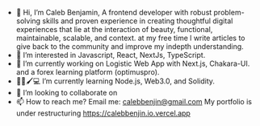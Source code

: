 - 👋 Hi, I’m Caleb Benjamin, A frontend developer with robust problem-solving skills and proven experience in creating thoughtful digital experiences that lie at the interaction of beauty, functional, maintainable, scalable, and context. at my free time l write articles to give back to the community and improve my indepth understanding.
- 👀 I’m interested in Javascript, React, NextJs, TypeScript.
- 🌱 I’m currently working on Logistic Web App with Next.js, Chakara-UI. and a forex learning platform (optimuspro).
- 🌱📃🖌💻 I’m currently learning Node.js, Web3.0, and Solidity. 
- 💞️ I’m looking to collaborate on 
- 📫 How to reach me? Email me: calebbenjin@gmail.com My portfolio is under restructuring https://calebbenjin.io.vercel.app

<!---
johngrey399/johngrey399 is a ✨ special ✨ repository because its `README.md` (this file) appears on your GitHub profile.
You can click the Preview link to take a look at your changes.
--->
